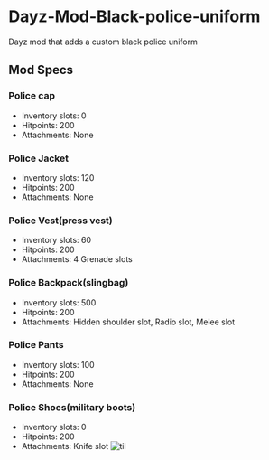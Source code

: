 # Dayz-Mod-Black-police-uniform
Dayz mod that adds a custom black police uniform

## Mod Specs
### Police cap
- Inventory slots: 0
- Hitpoints: 200
- Attachments: None
### Police Jacket
- Inventory slots: 120
- Hitpoints: 200
- Attachments: None
### Police Vest(press vest)
- Inventory slots: 60
- Hitpoints: 200
- Attachments: 4 Grenade slots
### Police Backpack(slingbag)
- Inventory slots: 500
- Hitpoints: 200
- Attachments: Hidden shoulder slot, Radio slot, Melee slot
### Police Pants
- Inventory slots: 100
- Hitpoints: 200
- Attachments: None
### Police Shoes(military boots)
- Inventory slots: 0
- Hitpoints: 200
- Attachments: Knife slot
![til](./media/policeUniform.gif)
